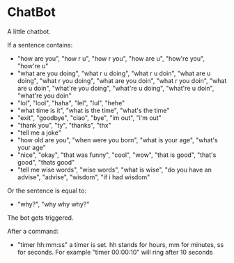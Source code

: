 # ChatBot
A little chatbot.

If a sentence contains: 
- "how are you", "how r u", "how r you", "how are u", "how're you", "how're u"
- "what are you doing", "what r u doing", "what r u doin", "what are u doing", "what r you doing", "what are you doin", "what r you doin", "what are u doin", "what're you doing", "what're u doing", "what're u doin", "what're you doin"
- "lol", "lool", "haha", "lel", "lul", "hehe"
- "what time is it", "what is the time", "what's the time"
- "exit", "goodbye", "ciao", "bye", "im out", "i'm out"
- "thank you", "ty", "thanks", "thx"
- "tell me a joke"
- "how old are you", "when were you born", "what is your age", "what's your age"
- "nice", "okay", "that was funny", "cool", "wow", "that is good", "that's good", "thats good"
- "tell me wise words", "wise words", "what is wise", "do you have an advise", "advise", "wisdom", "if i had wisdom"

Or the sentence is equal to:
- "why?", "why why why?"

The bot gets triggered.

After a command:
- "timer hh:mm:ss" a timer is set. hh stands for hours, mm for minutes, ss for seconds. For example "timer 00:00:10" will ring after 10 seconds
